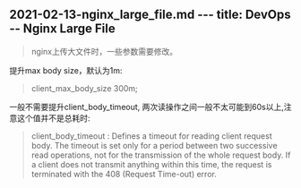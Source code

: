 2021-02-13-nginx_large_file.md ---
title: DevOps -- Nginx Large File
---

> nginx上传大文件时，一些参数需要修改。


提升max body size，默认为1m:

> client_max_body_size 300m;

一般不需要提升client_body_timeout, 两次读操作之间一般不太可能到60s以上,注意这个值并不是总耗时:

> client_body_timeout : Defines a timeout for reading client request body. The timeout is set only for a period between two successive read operations, not for the transmission of the whole request body. If a client does not transmit anything within this time, the request is terminated with the 408 (Request Time-out) error.
